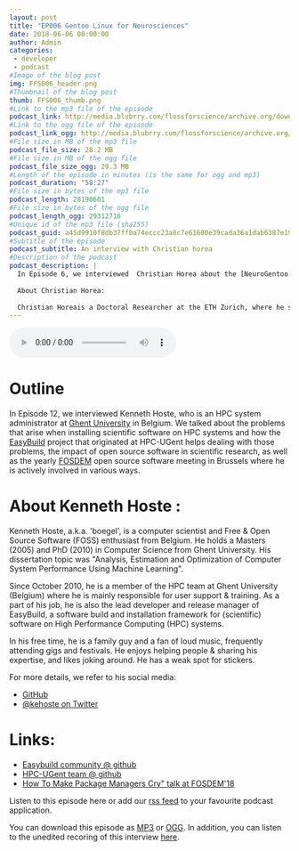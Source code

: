 ```yaml
---
layout: post
title: "EP006 Gentoo Linux for Neurosciences"
date: 2018-06-06 00:00:00
author: Admin
categories: 
 - developer
 - podcast
#Image of the blog post
img: FFS006_header.png
#Thumbnail of the blog post
thumb: FFS006_thumb.png
#Link to the mp3 file of the episode
podcast_link: http://media.blubrry.com/flossforscience/archive.org/download/FlossforscienceEp006-GentooLinuxForNeurosciences/FlossforscienceEp006.mp3
#Link to the ogg file of the episode
podcast_link_ogg: http://media.blubrry.com/flossforscience/archive.org/download/FlossforscienceEp006-GentooLinuxForNeurosciences/FlossforscienceEp006.ogg
#File size in MB of the mp3 file
podcast_file_size: 28.2 MB
#File size in MB of the ogg file
podcast_file_size_ogg: 29.3 MB
#Length of the episode in minutes (is the same for ogg and mp3)
podcast_duration: "58:27"
#File size in bytes of the mp3 file
podcast_length: 28190601
#File size in bytes of the ogg file
podcast_length_ogg: 29312716
#Unique id of the mp3 file (sha255)
podcast_guid: a45d9910f8db37ff0a74eccc23a8c7e61600e39cada36a1dab6387e198cad3f4
#Subtitle of the episode 
podcast_subtitle: An interview with Christian horea
#Description of the podcast
podcast_description: |
  In Episode 6, we interviewed  Christian Horea about the [NeuroGentoo Overlay](https://github.com/TheChymera/neurogentoo) for Gentoo Linux which includes specific packages for Neuroscience. With this distribution many of the challenges in neuroscience software management; including: system replicability, system documentation, data analysis reproducibility, fine-grained dependency management, easy control over compilation options, and seamless access to cutting-edge software releases, are addresed. Fore more details we refer to his publication: [Gentoo Linux for Neuroscience - a replicable, flexible, scalable, rolling-release environment that provides direct access to development software](https://riojournal.com/article/12095/). 
  
  About Christian Horea: 
  
  Christian Horeais a Doctoral Researcher at the ETH Zurich, where he studies the ability of psychotropic drugs to modulate brain function in healthy animals. He has previously engaged in research at the University of Heidelberg, University of Oxford, Max Planck Institute for Medical Research, University of Oldenburg, and the Sechenov Institute of Evolutionary Physiology and Biochemistry of the Russian Academy of Sciences. His work has spanned the gamut of neuroscience from electrophysiology and molecular biology all the way to experimental psychology — and includes an extensive excursion into the world of Linux, Python, and software management. He has written many Free and Open Source Software packages for data analysis, metadata and lab book management, reproducible self-publishing, and data repositing. We join him on part of this exciting journey, to learn about an initiative he started — NeuroGentoo — and how he sees Free and Open Source Software, freedom in choosing and picking such software, and transparency in the choices having been made, as instrumental to the neuroscience of the present and future, and how Gentoo Linux (perhaps uniquely) makes tackling these challenges possible.
---
```


<audio controls>
  <source src="https://media.blubrry.com/flossforscience/archive.org/download/FlossforscienceEp006-GentooLinuxForNeurosciences/FlossforscienceEp006.ogg" type="audio/ogg">
  <source src="https://media.blubrry.com/flossforscience/archive.org/download/FlossforscienceEp006-GentooLinuxForNeurosciences/FlossforscienceEp006.mp3" type="audio/mpeg">
Your browser does not support the audio element.
</audio>

# Outline

In Episode 12, we interviewed Kenneth Hoste, who is an HPC system administrator at [Ghent University](https://www.ugent.be/hpc) in Belgium. We talked about the problems that arise when installing scientific software on HPC systems and how the [EasyBuild](http://easybuilders.github.io/easybuild) project that originated at HPC-UGent helps dealing with those problems, the impact of open source software in scientific research, as well as the yearly [FOSDEM](https://fosdem.org/) open source software meeting in Brussels where he is actively involved in various ways. 

# About Kenneth Hoste : 

Kenneth Hoste, a.k.a. 'boegel', is a computer scientist and Free & Open Source Software (FOSS) enthusiast from Belgium. He holds a Masters (2005) and PhD (2010) in Computer Science from Ghent University. His dissertation topic was "Analysis, Estimation and Optimization of Computer System Performance Using Machine Learning".

Since October 2010, he is a member of the HPC team at Ghent University (Belgium) where he is mainly responsible for user support & training. As a part of his job, he is also the lead developer and release manager of EasyBuild, a software build and installation framework for (scientific) software on High Performance Computing (HPC) systems.

In his free time, he is a family guy and a fan of loud music, frequently attending gigs and festivals.
He enjoys helping people & sharing his expertise, and likes joking around. He has a weak spot for stickers. 

For more details, we refer to his social media: 

* [GitHub](https://github.com/boegel)
* [@kehoste on Twitter](https://twitter.com/kehoste)

# Links:

* [Easybuild community @ github](https://github.com/easybuilders)
* [HPC-UGent team @ github](https://github.com/hpcugent)
* [How To Make Package Managers Cry" talk at FOSDEM'18](https://fosdem.org/2018/schedule/event/how_to_make_package_managers_cry)

Listen to this episode here or add our [rss feed](https://flossforscience.github.io/feed.xml) to your favourite podcast application. 

You can download this episode as [MP3](https://media.blubrry.com/flossforscience/archive.org/download/FlossforscienceEp006-GentooLinuxForNeurosciences/FlossforscienceEp006.mp3) or [OGG](https://media.blubrry.com/flossforscience/archive.org/download/FlossforscienceEp006-GentooLinuxForNeurosciences/FlossforscienceEp006.ogg). In addition, you can listen to the unedited recoring of this interview [here](https://media.blubrry.com/flossforscience/archive.org/download/FlossforscienceEp006-GentooLinuxForNeurosciences/Flossforscience_ep006_raw_unedited_not_for_distribution.mp3).
